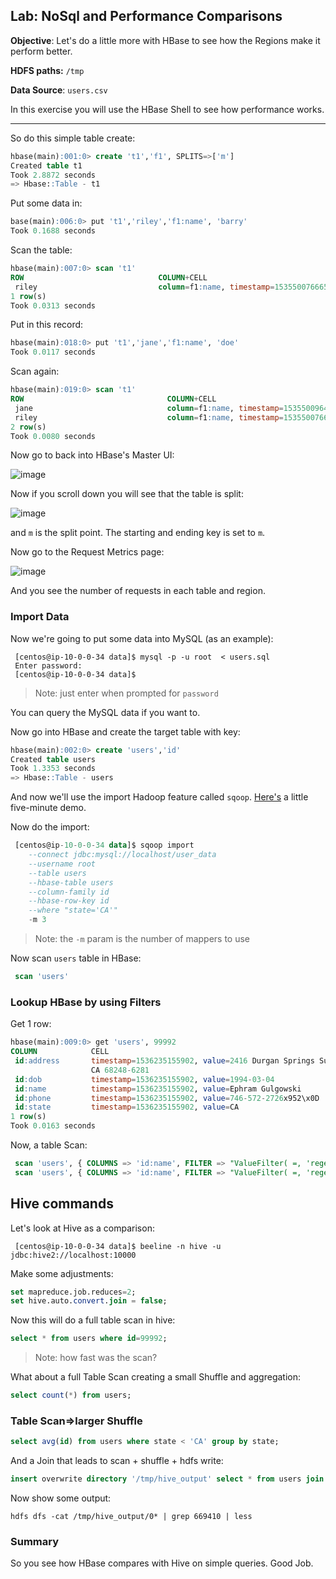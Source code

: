 ## Lab: NoSql and Performance Comparisons

**Objective**: Let's do a little more with HBase to see how the Regions make it perform better.

**HDFS paths:** `/tmp` 

**Data Source**: `users.csv`

In this exercise you will use the HBase Shell to see how performance works.

----

So do this simple table create:

```sql
hbase(main):001:0> create 't1','f1', SPLITS=>['m']
Created table t1
Took 2.8872 seconds
=> Hbase::Table - t1
```

Put some data in:

```sql
base(main):006:0> put 't1','riley','f1:name', 'barry'
Took 0.1688 seconds
```

Scan the table:

```sql
hbase(main):007:0> scan 't1'
ROW                              COLUMN+CELL
 riley                           column=f1:name, timestamp=1535500766655, value=barry
1 row(s)
Took 0.0313 seconds
```

Put in this record:

```sql
hbase(main):018:0> put 't1','jane','f1:name', 'doe'
Took 0.0117 seconds
```

Scan again:

```sql
hbase(main):019:0> scan 't1'
ROW                                COLUMN+CELL
 jane                              column=f1:name, timestamp=1535500964402, value=doe
 riley                             column=f1:name, timestamp=1535500766655, value=barry
2 row(s)
Took 0.0080 seconds
```

Now go to back into HBase's Master UI:

![image](https://user-images.githubusercontent.com/558905/44757979-e2028b00-aaff-11e8-9363-345ba36d6169.png)


Now if you scroll down you will see that the table is split:

![image](https://user-images.githubusercontent.com/558905/44758004-fcd4ff80-aaff-11e8-8740-72e0b01545d6.png)

and `m` is the split point. The starting and ending key is set to `m`.


Now go to the Request Metrics page:

![image](https://user-images.githubusercontent.com/558905/44786841-66d2c080-ab63-11e8-801e-6973b348eafb.png)

And you see the number of requests in each table and region.

### Import Data

Now we're going to put some data into MySQL (as an example):

```console
 [centos@ip-10-0-0-34 data]$ mysql -p -u root  < users.sql
 Enter password: 
 [centos@ip-10-0-0-34 data]$ 
```

>Note: just enter when prompted for `password`

You can query the MySQL data if you want to.

Now go into HBase and create the target table with key:


```sql
hbase(main):002:0> create 'users','id'
Created table users
Took 1.3353 seconds                                                                                            
=> Hbase::Table - users
```

And now we'll use the import Hadoop feature called `sqoop`. [Here's](https://sqoop.apache.org/docs/1.99.3/Sqoop5MinutesDemo.html) a little five-minute demo.

Now do the import:

```sql
 [centos@ip-10-0-0-34 data]$ sqoop import 
    --connect jdbc:mysql://localhost/user_data 
    --username root 
    --table users 
    --hbase-table users 
    --column-family id 
    --hbase-row-key id 
    --where "state='CA'" 
    -m 3
```

>Note: the `-m` param is the number of mappers to use


Now scan `users` table in HBase:

```sql
 scan 'users'
```

### Lookup HBase by using Filters

Get 1 row:

```sql
hbase(main):009:0> get 'users', 99992
COLUMN            CELL                                                                              
 id:address       timestamp=1536235155902, value=2416 Durgan Springs Suite 807, West Windychester,
                  CA 68248-6281                                                                      
 id:dob           timestamp=1536235155902, value=1994-03-04                                         
 id:name          timestamp=1536235155902, value=Ephram Gulgowski                                   
 id:phone         timestamp=1536235155902, value=746-572-2726x952\x0D                               
 id:state         timestamp=1536235155902, value=CA                                                 
1 row(s)
Took 0.0163 seconds  
```

Now, a table Scan:

```sql
 scan 'users', { COLUMNS => 'id:name', FILTER => "ValueFilter( =, 'regexstring:Alden' )" }
 scan 'users', { COLUMNS => 'id:name', FILTER => "ValueFilter( =, 'regexstring:Johnson' )" }
```

## Hive commands

Let's look at Hive as a comparison:

```console
 [centos@ip-10-0-0-34 data]$ beeline -n hive -u jdbc:hive2://localhost:10000
```

Make some adjustments:

```sql
set mapreduce.job.reduces=2;
set hive.auto.convert.join = false;
```

Now this will do a full table scan in hive:

```sql
select * from users where id=99992;
```

> Note: how fast was the scan?

What about a full Table Scan creating a small Shuffle and aggregation:

```sql
select count(*) from users;
```

### Table Scan=>larger Shuffle

```sql
select avg(id) from users where state < 'CA' group by state;
```

And a Join that leads to scan + shuffle + hdfs write:

```sql
insert overwrite directory '/tmp/hive_output' select * from users join orders on users.id=orders.id ;
```

Now show some output:

```console
hdfs dfs -cat /tmp/hive_output/0* | grep 669410 | less
```
### Summary

So you see how HBase compares with Hive on simple queries. Good Job.


